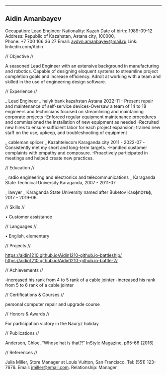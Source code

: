 ---------------------------
Aidin Amanbayev
---------------------------
Occupation: Lead Engineer 
Nationality: Kazah 
Date of birth: 1989-09-12 
Address: Republic of Kazahstan, Astana city, 100000,   
Phone: +7 700 166 36 27 
Email: aydyn.amanbayev@mail.ru 
Link: linkedin.com/Aidin 

        
//  Objective //
        
A seasoned Lead Engineer with an extensive background in manufacturing and robotics. Capable of designing eloquent systems to streamline project completion goals and increase efficiency. Adroit at working with a team and skilled in the use of engineering design software.


            
//  Experience //
        
_ Lead Engineer _
halyk bank  kazahstan
Astana
2022-11 - Present
repair and maintenance of self-service devices-Oversaw a team of 14 to 18 engineers and technicians focused on streamlining and maintaining corporate projects
-Enforced regular equipment maintenance procedures and commissioned the installation of new equipment as needed
-Recruited new hires to ensure sufficient labor for each project expansion; trained new staff on the use, upkeep, and troubleshooting of equipment

            
_ cableman splicer _
Kazahtelecom
Karaganda city
2011 - 2022-07
-Consistently met my short and long-term targets.
-Handled customer complaints with empathy and composure.
-Proactively participated in meetings and helped create new practices.

            
//  Education //
        
_ radio engineering and electronics and telecommunications _
Karaganda State Technical University
Karaganda, 2007 - 2011-07

            
_ lawyer _
Karaganda State University named after Buketov
Какфпфтвф, 2017 - 2019-06

            
//  Skills //
        
• Customer assistance
            
//  Languages //
        
• English, elementary 
            
//  Projects //
        
https://aidin1210.github.io/Aidin1210-github.io-battleship/ 
https://aidin1210.github.io/Aidin1210-github.io-battle-2/

            
//  Achievements //
        
-increased his rank from 4 to 5 rank of a cable jointer 
-increased his rank from 5 to 6 rank of a cable jointer

            
//  Certifications & Courses //
        
personal computer repair and upgrade course
            
//  Honors & Awards //
        
For participation victory in the Nauryz holiday
            
//  Publications //
        
Anderson, Chloe. “Whose hat is that?!” InStyle Magazine, p65-66 (2016)
            
//  References //
        
Julia Miller, Store Manager at Louis Vuitton, San Francisco. Tel: (551) 123-7676. Email: jmiller@email.com. Relationship: Manager
            
